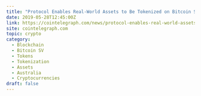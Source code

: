 ```yaml
---
title: "Protocol Enables Real-World Assets to Be Tokenized on Bitcoin SV Blockchain"
date: 2019-05-28T12:45:00Z
link: https://cointelegraph.com/news/protocol-enables-real-world-assets-to-be-tokenized-on-bitcoin-sv-blockchain?utm_medium=RSS&utm_source=hune
site: cointelegraph.com
topic: crypto
category:
  - Blockchain
  - Bitcoin SV
  - Tokens
  - Tokenization
  - Assets
  - Australia
  - Cryptocurrencies
draft: false
---
```

